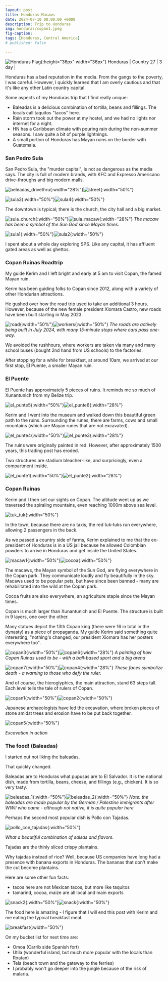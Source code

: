 ```yaml
---
layout: post
title: Honduras Macaws
date: 2024-07-10 00:00:00 +0000
description: Trip to Honduras
img: honduras/copan1.jpeg 
fig-caption:
tags: [Honduras, Central America] 
# published: false

---
```


![Honduras Flag]({{site.baseurl}}/assets/img/flags/4x3/hn.svg){:height="36px" width="36px"} Honduras \| Country 27 \| 3 day \|

Honduras has a bad reputation in the media. From the gangs to the poverty, I was careful. However, I quickly learned that I am overly cautious and that it's like any other Latin country capital. 

Some aspects of my Honduras trip that I find really unique:

* Baleadas is a delicious combination of tortilla, beans and fillings. The locals call taquitos "tacos" here.
* Rain storm took out the power at my hostel, and we had no lights nor internet for a night. 
* HN has a Caribbean climate with pouring rain during the non-summer seasons. I saw quite a bit of purple lightnings. 
* A small portion of Honduras has Mayan ruins on the border with Guatemala.

### San Pedro Sula 

San Pedro Sula, the "murder capital", is not as dangerous as the media says. The city is  full of modern brands, with KFC and Expresso Americano drive-throughs and big modern malls.

![beleadas_drivethru]({{site.baseurl}}/assets/img/honduras/beleadas_drivethru.jpeg){:width="28%"}![street]({{site.baseurl}}/assets/img/honduras/street.jpeg){:width="50%"}

![sula3]({{site.baseurl}}/assets/img/honduras/sula3.jpeg){:width="50%"}![sula4]({{site.baseurl}}/assets/img/honduras/sula4.jpeg){:width="50%"}

The downtown is typical; there is the church, the city hall and a big market. 

![sula_church]({{site.baseurl}}/assets/img/honduras/sula_church.jpeg){:width="50%"}![sula_macaw]({{site.baseurl}}/assets/img/honduras/sula_macaw.jpeg){:width="28%"}
*The macaw has been a symbol of the Sun God since Mayan times.*

![sula1]({{site.baseurl}}/assets/img/honduras/sula1.jpeg){:width="50%"}![sula2]({{site.baseurl}}/assets/img/honduras/sula2.jpeg){:width="50%"}

I spent about a whole day exploring SPS. Like any capital, it has affluent gated areas as well as ghettos.

### Copan Ruinas Roadtrip

My guide Kerim and I left bright and early at 5 am to visit Copan, the famed Mayan ruin.

Kerim has been guiding folks to Copan since 2012, along with a variety of other Hondurian attractions. 

He gushed over how the road trip used to take an additional 3 hours. However, because of the new female president Xiomara Castro, new roads have been built starting in May 2023. 

![road]({{site.baseurl}}/assets/img/honduras/road.jpeg){:width="50%"}![workers]({{site.baseurl}}/assets/img/honduras/workers.jpeg){:width="50%"}
*The roads are actively being built in July 2024, with many 15-minute stops where cars pass one-way.*

We avoided the rushhours, where workers are taken via many and many school buses (bought 2nd hand from US schools) to the factories. 

After stopping for a while for breakfast, at around 10am, we arrived at our first stop, El Puente, a smaller Mayan ruin.

### El Puente

El Puente has approximately 5 pieces of ruins. It reminds me so much of Xunantunich from my Belize trip. 

![el_punte5]({{site.baseurl}}/assets/img/honduras/el_punte5.jpeg){:width="50%"}![el_punte6]({{site.baseurl}}/assets/img/honduras/el_punte6.jpeg){:width="28%"}

Kerim and I went into the museum and walked down this beautiful green path to the ruins. Surrounding the runes, there are farms, cows and small mountains (which are Mayan runes that are not excavated).

![el_punte4]({{site.baseurl}}/assets/img/honduras/el_punte4.jpeg){:width="50%"}![el_punte3]({{site.baseurl}}/assets/img/honduras/el_punte3.jpeg){:width="28%"}

The ruins were originally painted in red. However, after approximately 1500 years, this trading post has eroded.

Two structures are stadium bleacher-like, and surprisingly, even a compartment inside. 

![el_punte1]({{site.baseurl}}/assets/img/honduras/el_punte1.jpeg){:width="50%"}![el_punte2]({{site.baseurl}}/assets/img/honduras/el_punte2.jpeg){:width="28%"}

### Copan Ruinas

Kerim and I then set our sights on Copan. The altitude went up as we traversed the spiraling mountains, even reaching 1000m above sea level. 

![tuk_tuk]({{site.baseurl}}/assets/img/honduras/tuk_tuk.jpeg){:width="50%"}

In the town, because there are no taxis, the red tuk-tuks run everywhere, allowing 2 passengers in the back. 

As we passed a country side of farms, Kerim explained to me that the ex-president of Honduras is in a US jail because he allowed Colombian powders to arrive in Honduras and get inside the United States.

![macaw1]({{site.baseurl}}/assets/img/honduras/macaw1.jpeg){:width="50%"}![cocoa]({{site.baseurl}}/assets/img/honduras/cocoa.jpeg){:width="50%"}

The macaws, the Mayan symbol of the Sun God, are flying everywhere in the Copan park. They communicate loudly and fly beautifully in the sky. Macaws used to be popular pets, but have since been banned - many are rehabilitated into the wild at the Copan park.

Cocoa fruits are also everywhere, an agriculture staple since the Mayan times. 

Copan is much larger than Xunantunich and El Puente. The structure is built in 9 layers, one over the other.

Many statues depict the 13th Copan king (there were 16 in total in the dynasty) as a piece of propaganda. My guide Kerim said something quite interesting, "nothing's changed, our president Xiomara has her posters everywhere too". 

![copan3]({{site.baseurl}}/assets/img/honduras/copan3.jpeg){:width="50%"}![copan6]({{site.baseurl}}/assets/img/honduras/copan6.jpeg){:width="28%"}
*A painting of how Copan Ruinas used to be - with a ball-based sport and a big arena*

![copan7]({{site.baseurl}}/assets/img/honduras/copan7.jpeg){:width="50%"}![copan4]({{site.baseurl}}/assets/img/honduras/copan4.jpeg){:width="28%"}
*These faces symbolize death - a warning to those who defy the ruler.*

And of course, the hieroglyphics, the main attraction, stand 63 steps tall. Each level tells the tale of rulers of Copan. 

![copan1]({{site.baseurl}}/assets/img/honduras/copan1.jpeg){:width="50%"}![copan2]({{site.baseurl}}/assets/img/honduras/copan2.jpeg){:width="50%"}

Japanese archaeologists have led the excavation, where broken pieces of stone amidst trees and erosion have to be put back together.

![copan5]({{site.baseurl}}/assets/img/honduras/copan5.jpeg){:width="50%"}

*Excavation in action*

### The food! (Baleadas) 

I started out not liking the baleadas.

That quickly changed.

Baleadas are to Honduras what pupusas are to El Salvador. It is the national dish, made from tortilla, beans, cheese, and fillings (e.g., chicken). It is so very tasty. 

![beleadas_1]({{site.baseurl}}/assets/img/honduras/beleadas_1.jpeg){:width="50%"}![beleadas_2]({{site.baseurl}}/assets/img/honduras/beleadas_2.jpeg){:width="50%"}
*Note: the baleadas are made popular by the German / Palestine immigrants after WWII who came - although not native, it is quite popular here*

Perhaps the second most popular dish is Pollo con Tajadas.

![pollo_con_tajadas]({{site.baseurl}}/assets/img/honduras/pollo_con_tajadas.jpeg){:width="50%"}

*What a beautiful combination of salsas and flavors.*

Tajadas are the thinly sliced crispy plantains. 

Why tajadas instead of rice? Well, because US companies have long had a presence with banana exports in Honduras. The bananas that don't make the cut become plantains. 

Here are some other fun facts:
* tacos here are not Mexican tacos, but more like taquitos
* tamarind, cocoa, maize are all local and main exports

![snack2]({{site.baseurl}}/assets/img/honduras/snack2.jpeg){:width="50%"}![snack]({{site.baseurl}}/assets/img/honduras/snack.jpeg){:width="50%"}

The food here is amazing - I figure that I will end this post with Kerim and me eating the typical breakfast meal.

![breakfast]({{site.baseurl}}/assets/img/honduras/breakfast.jpeg){:width="50%"}

On my bucket list for next time are:
* Omoa (Carrib side Spanish fort)
* Utila (wonderful island, but much more popular with the locals than Roatan)
* Tela (beach town and the gateway to the ferries)
* I probably won't go deeper into the jungle because of the risk of malaria.
